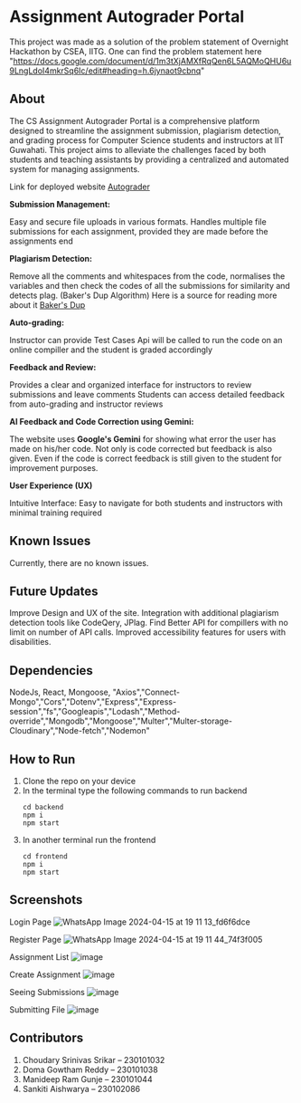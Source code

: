 #  Assignment Autograder Portal

This project was made as a solution of the problem statement of Overnight Hackathon by CSEA, IITG.
One can find the problem statement here "https://docs.google.com/document/d/1m3tXjAMXfRqQen6L5AQMoQHU6u9LngLdoI4mkrSq6Ic/edit#heading=h.6jynaot9cbnq"

## About

The CS Assignment Autograder Portal is a comprehensive platform designed to streamline the assignment submission, plagiarism detection, and grading process for Computer Science students and instructors at IIT Guwahati. This project aims to alleviate the challenges faced by both students and teaching assistants by providing a centralized and automated system for managing assignments.

Link for deployed website [Autograder](https://overnight-hackathon-csea-frontend.vercel.app/)


**Submission Management:**

Easy and secure file uploads in various formats. 
Handles multiple file submissions for each assignment, provided they are made before the assignments end

**Plagiarism Detection:**

Remove all the comments and whitespaces from the code, normalises the variables and then check the codes of all the submissions for similarity and detects plag. (Baker's Dup Algorithm)
Here is a source for reading more about it [Baker's Dup](https://www.computer.org/csdl/proceedings-article/wcre/1995/71110086/12OmNylsZBI)

**Auto-grading:**

Instructor can provide Test Cases Api will be called to run the code on an online compiller and the student is graded accordingly

**Feedback and Review:**

Provides a clear and organized interface for instructors to review submissions and leave comments
Students can access detailed feedback from auto-grading and instructor reviews

**AI Feedback and Code Correction using Gemini:**

The website uses **Google's Gemini** for showing what error the user has made on his/her code. Not only is code corrected but feedback is also given. Even if the code is correct feedback is still given to the student for improvement purposes.

**User Experience (UX)**

Intuitive Interface: Easy to navigate for both students and instructors with minimal training required


## Known Issues
Currently, there are no known issues.

## Future Updates
Improve Design and UX of the site.
Integration with additional plagiarism detection tools like CodeQery, JPlag.
Find Better API for compillers with no limit on number of API calls.
Improved accessibility features for users with disabilities.

## Dependencies
NodeJs, React, Mongoose,
"Axios","Connect-Mongo","Cors","Dotenv","Express","Express-session","fs","Googleapis","Lodash","Method-override","Mongodb","Mongoose","Multer","Multer-storage-Cloudinary","Node-fetch","Nodemon"

## How to Run 
1) Clone the repo on your device
2) In the terminal type the following commands to run backend
   ```
   cd backend
   npm i
   npm start
   ```
4) In another terminal run the frontend
   ```
   cd frontend
   npm i
   npm start
   ```
## Screenshots

Login Page
![WhatsApp Image 2024-04-15 at 19 11 13_fd6f6dce](https://github.com/Tanmay7404/Overnight_Hackathon_CSEA/assets/118533285/de0b6f56-414b-4d09-aee8-f08b059e82eb)

Register Page
![WhatsApp Image 2024-04-15 at 19 11 44_74f3f005](https://github.com/Tanmay7404/Overnight_Hackathon_CSEA/assets/118533285/c01a45c2-b86c-4046-9202-7d4a61ab21df)

Assignment List
![image](https://github.com/Tanmay7404/Overnight_Hackathon_CSEA/assets/118533285/9a08c727-2915-47a9-9b09-64cf1f72500d)

Create Assignment
![image](https://github.com/Tanmay7404/Overnight_Hackathon_CSEA/assets/118533285/44a32373-8302-469a-bf03-2aa1db59adf2)

Seeing Submissions
![image](https://github.com/Tanmay7404/Overnight_Hackathon_CSEA/assets/118533285/434eda81-6271-4b73-a78e-5ccf22a2136e)

Submitting File
![image](https://github.com/Tanmay7404/Overnight_Hackathon_CSEA/assets/118533285/0e16e9c6-4344-4545-9d40-3588199dfb99)

## Contributors

1. Choudary Srinivas Srikar – 230101032  
2. Doma Gowtham Reddy       – 230101038  
3. Manideep Ram Gunje       – 230101044  
4. Sankiti Aishwarya        – 230102086  

